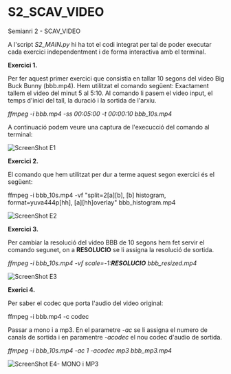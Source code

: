 # S2_SCAV_VIDEO
Semianri 2 - SCAV_VIDEO

A l'script *S2_MAIN.py* hi ha tot el codi integrat per tal de poder executar cada exercici independentment i de forma interactiva amb el terminal.

**Exercici 1.**

Per fer aquest primer exercici que consistia en tallar 10 segons del video Big Buck Bunny (bbb.mp4). Hem utilitzat el comando següent:
Exactament tallem el video del minut 5 al 5:10. Al comando li pasem el video input, el temps d'inici del tall, la duració i la sortida de l'arxiu.

*ffmpeg -i bbb.mp4 -ss 00:05:00 -t 00:00:10 bbb_10s.mp4*

A continuació podem veure una captura de l'execucció del comando al terminal:

![ScreenShot E1](https://github.com/paumonterop/S2_SCAV_VIDEO/tree/main/Imatges/E1_screenshot.png?raw=true)

**Exercici 2.**

El comando que hem utilitzat per dur a terme aquest segon exercici és el següent:

ffmpeg -i bbb_10s.mp4 -vf "split=2[a][b], [b] histogram, format=yuva444p[hh], [a][hh]overlay" bbb_histogram.mp4

![ScreenShot E2](https://github.com/paumonterop/S2_SCAV_VIDEO/tree/main/Imatges/E2_screenshot.png?raw=true)

**Exercici 3.**

Per cambiar la resolució del video BBB de 10 segons hem fet servir el comando segunet, on a **RESOLUCIO** se li assigna la resolució de sortida.

*ffmpeg -i bbb_10s.mp4 -vf scale=-1:**RESOLUCIO** bbb_resized.mp4*

![ScreenShot E3](https://github.com/paumonterop/S2_SCAV_VIDEO/tree/main/Imatges/E3_screenshot.png?raw=true)

**Exerici 4.**

Per saber el codec que porta l'audio del video original:

ffmpeg -i bbb.mp4 -c codec

Passar a mono i a mp3. En el parametre *-ac* se li assigna el numero de canals de sortida i en paramentre *-acodec* el nou codec d'audio de sortida.

*ffmpeg -i bbb_10s.mp4 -ac 1 -acodec mp3 bbb_mp3.mp4*

![ScreenShot E4- MONO i MP3](https://github.com/paumonterop/S2_SCAV_VIDEO/tree/main/Imatges/E4_screenshot.png?raw=true)


